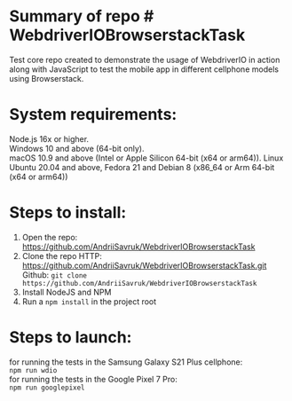 
# Summary of repo # WebdriverIOBrowserstackTask

Test core repo created to demonstrate the usage of WebdriverIO in action along with JavaScript to test the mobile app in different cellphone models using Browserstack.

# System requirements:

Node.js 16x or higher.  
Windows 10 and above (64-bit only).  
macOS 10.9 and above (Intel or Apple Silicon 64-bit (x64 or arm64)).
Linux Ubuntu 20.04 and above, Fedora 21 and Debian 8 (x86_64 or Arm 64-bit (x64 or arm64))
 
# Steps to install:

1. Open the repo: https://github.com/AndriiSavruk/WebdriverIOBrowserstackTask
2. Clone the repo
HTTP: https://github.com/AndriiSavruk/WebdriverIOBrowserstackTask.git   
Github: ```git clone https://github.com/AndriiSavruk/WebdriverIOBrowserstackTask```
3. Install NodeJS and NPM
4. Run a ``` npm install ``` in the project root

# Steps to launch:

for running the tests in the Samsung Galaxy S21 Plus cellphone:  
```npm run wdio```  
for running the tests in the Google Pixel 7 Pro:  
```npm run googlepixel```  

 

